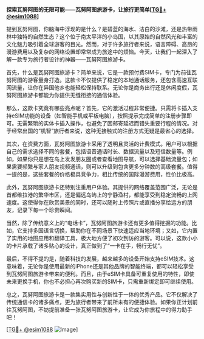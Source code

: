**探索瓦努阿图的无限可能——瓦努阿图旅游卡，让旅行更简单[[TG💪+ @esim1088](https://t.me/s/esim1088)]**

提到瓦努阿图，你脑海中浮现的是什么？是碧蓝的海水、洁白的沙滩，还是热带雨林中独特的自然生态？这个位于南太平洋的小岛国，以其原始的自然风光和丰富的文化魅力吸引着全球游客的目光。然而，对于许多旅行者来说，语言障碍、高昂的漫游费用以及复杂的网络设置却常常成为旅途中的烦恼。今天，让我们一起深入了解一款专为旅行者设计的神器——瓦努阿图旅游卡。

首先，什么是瓦努阿图旅游卡？简单来说，它是一款预付费SIM卡，专门为前往瓦努阿图的游客量身打造。这款卡不仅提供了稳定的本地通话服务，还包含高速互联网流量，让你在异国他乡也能轻松保持联系。无论你是商务出行还是休闲度假，瓦努阿图旅游卡都能为你提供无缝衔接的通信体验。

那么，这款卡究竟有哪些亮点呢？首先，它的激活过程非常便捷。只需将卡插入支持eSIM功能的设备（如智能手机或平板电脑），按照提示完成简单的注册步骤即可。无需繁琐的实体卡插入操作，也避免了因邮寄延迟而错失重要行程的情况。对于经常出国的“机智”旅行者来说，这种无接触式的注册方式无疑是最省心的选择。

其次，在资费方面，瓦努阿图旅游卡采用了透明且灵活的计费模式。用户可以根据自己的需求选择不同的套餐，包括语音通话时长、数据流量以及短信数量等。例如，如果你只是想在岛上发发朋友圈或者查看地图导航，可以选择基础流量包；如果需要频繁与家人朋友视频通话，则可以升级到包含更多分钟数的高级套餐。值得一提的是，这些套餐的价格极具竞争力，相比传统的国际漫游费用，性价比极高。

此外，瓦努阿图旅游卡还特别注重用户体验。其提供的网络覆盖范围广泛，无论是首都维拉港的繁华市区，还是偏远岛屿上的宁静渔村，都能享受到稳定流畅的上网速度。这使得你在欣赏美景的同时，还可以随时上传照片或直播分享给远方的朋友，记录下每一个珍贵瞬间。

当然，除了传统意义上的“电话卡”，瓦努阿图旅游卡还有更多值得挖掘的功能。比如，它支持多国语言切换，帮助你在不同场景下快速适应当地环境；又如，它内置了实用的地图应用和翻译工具，极大地方便了初次到访的游客。可以说，这款小小的卡片承载了诸多贴心的设计，真正做到了“一卡在手，畅行无忧”。

最后，不得不提的是，随着科技的发展，越来越多的设备开始支持eSIM技术。这意味着，无论你是使用最新的iPhone还是其他品牌的智能终端，都可以轻松享受到瓦努阿图旅游卡带来的便利。而且，由于eSIM卡具备可重复使用的特性，即使未来更换手机，你也不必担心再次购买新的SIM卡，只需重新绑定即可继续使用。

总之，瓦努阿图旅游卡是一款集实用性与创新性于一体的优秀产品。它不仅解决了传统通信卡的诸多痛点，更为旅行者带来了前所未有的便捷体验。如果你正计划前往瓦努阿图，不妨提前准备一张瓦努阿图旅游卡，让它成为你旅程中的得力助手吧！

[[TG💪+ @esim1088](https://t.me/s/esim1088) ![Image](https://i.postimg.cc/4NQfJmqS/Snipaste-2025-05-13-00-14-12.png)]